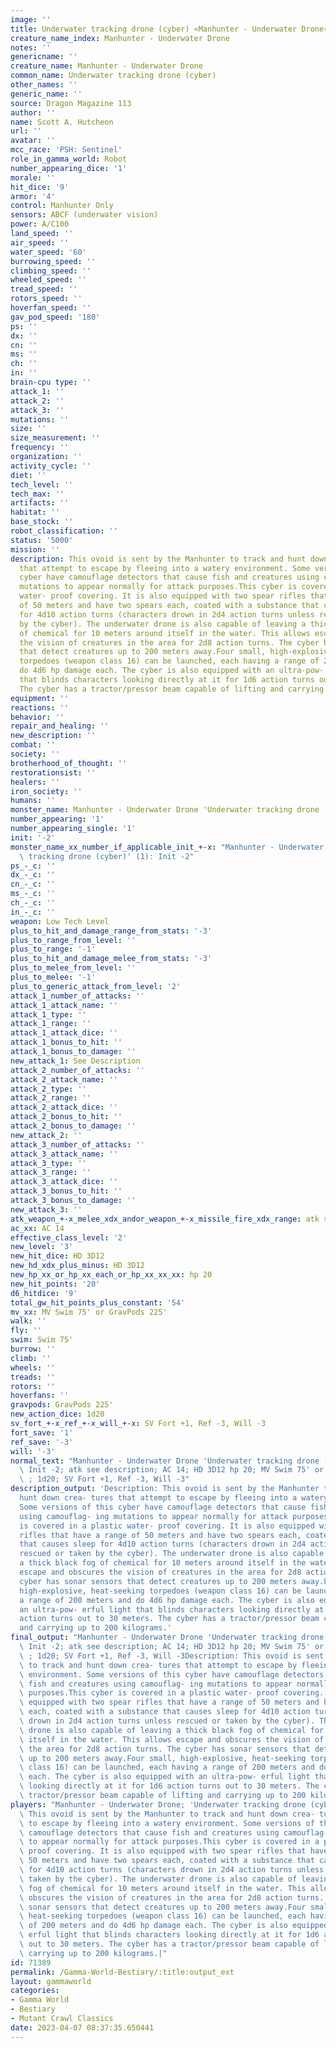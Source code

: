```yaml
---
image: ''
title: Underwater tracking drone (cyber) «Manhunter - Underwater Drone»
creature_name_index: Manhunter - Underwater Drone
notes: ''
genericname: ''
creature_name: Manhunter - Underwater Drone
common_name: Underwater tracking drone (cyber)
other_names: ''
generic_name: ''
source: Dragon Magazine 113
author: ''
name: Scott A. Hutcheon
url: ''
avatar: ''
mcc_race: 'PSH: Sentinel'
role_in_gamma_world: Robot
number_appearing_dice: '1'
morale: ''
hit_dice: '9'
armor: '4'
control: Manhunter Only
sensors: ABCF (underwater vision)
power: A/C100
land_speed: ''
air_speed: ''
water_speed: '60'
burrowing_speed: ''
climbing_speed: ''
wheeled_speed: ''
tread_speed: ''
rotors_speed: ''
hoverfan_speed: ''
gav_pod_speed: '180'
ps: ''
dx: ''
cn: ''
ms: ''
ch: ''
in: ''
brain-cpu type: ''
attack_1: ''
attack_2: ''
attack_3: ''
mutations: ''
size: ''
size_measurement: ''
frequency: ''
organization: ''
activity_cycle: ''
diet: ''
tech_level: ''
tech_max: ''
artifacts: ''
habitat: ''
base_stock: ''
robot_classification: ''
status: '5000'
mission: ''
description: This ovoid is sent by the Manhunter to track and hunt down crea- tures
  that attempt to escape by fleeing into a watery environment. Some versions of this
  cyber have camouflage detectors that cause fish and creatures using camouflag- ing
  mutations to appear normally for attack purposes.This cyber is covered in a plastic
  water- proof covering. It is also equipped with two spear rifles that have a range
  of 50 meters and have two spears each, coated with a substance that causes sleep
  for 4d10 action turns (characters drown in 2d4 action turns unless rescued or taken
  by the cyber). The underwater drone is also capable of leaving a thick black fog
  of chemical for 10 meters around itself in the water. This allows escape and obscures
  the vision of creatures in the area for 2d8 action turns. The cyber has sonar sensors
  that detect creatures up to 200 meters away.Four small, high-explosive, heat-seeking
  torpedoes (weapon class 16) can be launched, each having a range of 200 meters and
  do 4d6 hp damage each. The cyber is also equipped with an ultra-pow- erful light
  that blinds characters looking directly at it for 1d6 action turns out to 30 meters.
  The cyber has a tractor/pressor beam capable of lifting and carrying up to 200 kilograms.
equipment: ''
reactions: ''
behavior: ''
repair_and_healing: ''
new_description: ''
combat: ''
society: ''
brotherhood_of_thought: ''
restorationsist: ''
healers: ''
iron_society: ''
humans: ''
monster_name: Manhunter - Underwater Drone 'Underwater tracking drone (cyber)'
number_appearing: '1'
number_appearing_single: '1'
init: '-2'
monster_name_xx_number_if_applicable_init_+-x: "Manhunter - Underwater Drone 'Underwater\
  \ tracking drone (cyber)' (1): Init -2"
ps_-_c: ''
dx_-_c: ''
cn_-_c: ''
ms_-_c: ''
ch_-_c: ''
in_-_c: ''
weapon: Low Tech Level
plus_to_hit_and_damage_range_from_stats: '-3'
plus_to_range_from_level: ''
plus_to_range: '-1'
plus_to_hit_and_damage_melee_from_stats: '-3'
plus_to_melee_from_level: ''
plus_to_melee: '-1'
plus_to_generic_attack_from_level: '2'
attack_1_number_of_attacks: ''
attack_1_attack_name: ''
attack_1_type: ''
attack_1_range: ''
attack_1_attack_dice: ''
attack_1_bonus_to_hit: ''
attack_1_bonus_to_damage: ''
new_attack_1: See Description
attack_2_number_of_attacks: ''
attack_2_attack_name: ''
attack_2_type: ''
attack_2_range: ''
attack_2_attack_dice: ''
attack_2_bonus_to_hit: ''
attack_2_bonus_to_damage: ''
new_attack_2: ''
attack_3_number_of_attacks: ''
attack_3_attack_name: ''
attack_3_type: ''
attack_3_range: ''
attack_3_attack_dice: ''
attack_3_bonus_to_hit: ''
attack_3_bonus_to_damage: ''
new_attack_3: ''
atk_weapon_+-x_melee_xdx_andor_weapon_+-x_missile_fire_xdx_range: atk see description
ac_xx: AC 14
effective_class_level: '2'
new_level: '3'
new_hit_dice: HD 3D12
new_hd_xdx_plus_minus: HD 3D12
new_hp_xx_or_hp_xx_each_or_hp_xx_xx_xx: hp 20
new_hit_points: '20'
d6_hitdice: '9'
total_gw_hit_points_plus_constant: '54'
mv_xx: MV Swim 75' or GravPods 225'
walk: ''
fly: ''
swim: Swim 75'
burrow: ''
climb: ''
wheels: ''
treads: ''
rotors: ''
hoverfans: ''
gravpods: GravPods 225'
new_action_dice: 1d20
sv_fort_+-x_ref_+-x_will_+-x: SV Fort +1, Ref -3, Will -3
fort_save: '1'
ref_save: '-3'
will: '-3'
normal_text: "Manhunter - Underwater Drone 'Underwater tracking drone (cyber)' (1):\
  \ Init -2; atk see description; AC 14; HD 3D12 hp 20; MV Swim 75' or GravPods 225'\
  \ ; 1d20; SV Fort +1, Ref -3, Will -3"
description_output: 'Description: This ovoid is sent by the Manhunter to track and
  hunt down crea- tures that attempt to escape by fleeing into a watery environment.
  Some versions of this cyber have camouflage detectors that cause fish and creatures
  using camouflag- ing mutations to appear normally for attack purposes.This cyber
  is covered in a plastic water- proof covering. It is also equipped with two spear
  rifles that have a range of 50 meters and have two spears each, coated with a substance
  that causes sleep for 4d10 action turns (characters drown in 2d4 action turns unless
  rescued or taken by the cyber). The underwater drone is also capable of leaving
  a thick black fog of chemical for 10 meters around itself in the water. This allows
  escape and obscures the vision of creatures in the area for 2d8 action turns. The
  cyber has sonar sensors that detect creatures up to 200 meters away.Four small,
  high-explosive, heat-seeking torpedoes (weapon class 16) can be launched, each having
  a range of 200 meters and do 4d6 hp damage each. The cyber is also equipped with
  an ultra-pow- erful light that blinds characters looking directly at it for 1d6
  action turns out to 30 meters. The cyber has a tractor/pressor beam capable of lifting
  and carrying up to 200 kilograms.'
final_output: "Manhunter - Underwater Drone 'Underwater tracking drone (cyber)' (1):\
  \ Init -2; atk see description; AC 14; HD 3D12 hp 20; MV Swim 75' or GravPods 225'\
  \ ; 1d20; SV Fort +1, Ref -3, Will -3Description: This ovoid is sent by the Manhunter\
  \ to track and hunt down crea- tures that attempt to escape by fleeing into a watery\
  \ environment. Some versions of this cyber have camouflage detectors that cause\
  \ fish and creatures using camouflag- ing mutations to appear normally for attack\
  \ purposes.This cyber is covered in a plastic water- proof covering. It is also\
  \ equipped with two spear rifles that have a range of 50 meters and have two spears\
  \ each, coated with a substance that causes sleep for 4d10 action turns (characters\
  \ drown in 2d4 action turns unless rescued or taken by the cyber). The underwater\
  \ drone is also capable of leaving a thick black fog of chemical for 10 meters around\
  \ itself in the water. This allows escape and obscures the vision of creatures in\
  \ the area for 2d8 action turns. The cyber has sonar sensors that detect creatures\
  \ up to 200 meters away.Four small, high-explosive, heat-seeking torpedoes (weapon\
  \ class 16) can be launched, each having a range of 200 meters and do 4d6 hp damage\
  \ each. The cyber is also equipped with an ultra-pow- erful light that blinds characters\
  \ looking directly at it for 1d6 action turns out to 30 meters. The cyber has a\
  \ tractor/pressor beam capable of lifting and carrying up to 200 kilograms."
players: "Manhunter - Underwater Drone; 'Underwater tracking drone (cyber)';Description:\
  \ This ovoid is sent by the Manhunter to track and hunt down crea- tures that attempt\
  \ to escape by fleeing into a watery environment. Some versions of this cyber have\
  \ camouflage detectors that cause fish and creatures using camouflag- ing mutations\
  \ to appear normally for attack purposes.This cyber is covered in a plastic water-\
  \ proof covering. It is also equipped with two spear rifles that have a range of\
  \ 50 meters and have two spears each, coated with a substance that causes sleep\
  \ for 4d10 action turns (characters drown in 2d4 action turns unless rescued or\
  \ taken by the cyber). The underwater drone is also capable of leaving a thick black\
  \ fog of chemical for 10 meters around itself in the water. This allows escape and\
  \ obscures the vision of creatures in the area for 2d8 action turns. The cyber has\
  \ sonar sensors that detect creatures up to 200 meters away.Four small, high-explosive,\
  \ heat-seeking torpedoes (weapon class 16) can be launched, each having a range\
  \ of 200 meters and do 4d6 hp damage each. The cyber is also equipped with an ultra-pow-\
  \ erful light that blinds characters looking directly at it for 1d6 action turns\
  \ out to 30 meters. The cyber has a tractor/pressor beam capable of lifting and\
  \ carrying up to 200 kilograms.|"
id: 71389
permalink: /Gamma-World-Bestiary/:title:output_ext
layout: gammaworld
categories:
- Gamma World
- Bestiary
- Mutant Crawl Classics
date: 2023-04-07 08:37:35.650441
---
```

